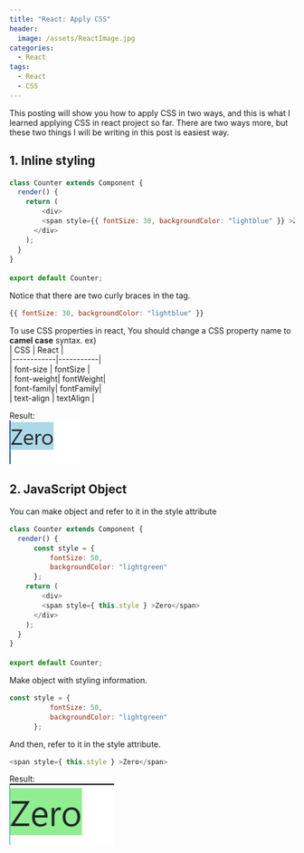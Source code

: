 ```yaml
---
title: "React: Apply CSS"
header:
  image: /assets/ReactImage.jpg
categories:
  - React
tags:
  - React
  - CSS
---
```


This posting will show you how to apply CSS in two ways,
and this is what I learned applying CSS in react project so far.
There are two ways more, but these two things I will be writing in this post is easiest way.

## 1. Inline styling
```js
class Counter extends Component {
  render() { 
    return (
        <div>
        <span style={{ fontSize: 30, backgroundColor: "lightblue" }} >Zero</span>
      </div>
    );
  }
}
 
export default Counter;
```
Notice that there are two curly braces in the tag. 
```js
{{ fontSize: 30, backgroundColor: "lightblue" }}
```
To use CSS properties in react, You should change a CSS property name to **camel case** syntax.
ex)   
| CSS        | React     |  
|------------|-----------|  
| font-size  | fontSize  |  
| font-weight| fontWeight|  
| font-family| fontFamily|  
| text-align | textAlign |  
  
Result:  
![Image install extention](/assets/applyCSS1.png)

## 2. JavaScript Object
You can make object and refer to it in the style attribute
```js
class Counter extends Component {
  render() { 
      const style = {
          fontSize: 50, 
          backgroundColor: "lightgreen"
      };
    return (
        <div>
        <span style={ this.style } >Zero</span>
      </div>
    );
  }
}
 
export default Counter;
```
Make object with styling information.
```js
const style = {
          fontSize: 50, 
          backgroundColor: "lightgreen"
      };
```
And then, refer to it in the style attribute.
```js
<span style={ this.style } >Zero</span>
```
Result:  
![Image install extention](/assets/applyCSS2.png)

